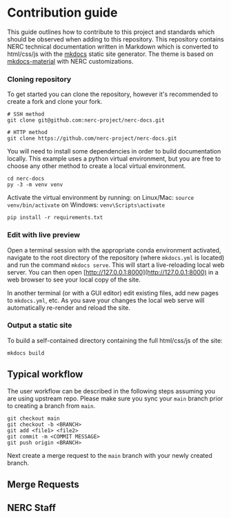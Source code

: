 # Contribution guide

This guide outlines how to contribute to this project and standards which should be observed when adding to this repository. This repository contains NERC technical documentation written in Markdown which is converted to html/css/js with the [mkdocs](http://www.mkdocs.org) static site generator. The theme
is based on [mkdocs-material](https://github.com/squidfunk/mkdocs-material) with NERC customizations.

### Cloning repository

To get started you can clone the repository, however it's recommended to create a fork and clone your fork.

```
# SSH method
git clone git@github.com:nerc-project/nerc-docs.git

# HTTP method
git clone https://github.com/nerc-project/nerc-docs.git
```

You will need to install some dependencies in order to build
documentation locally. This example uses a python virtual environment, but you are free to choose any other method to create a local virtual environment.
```
cd nerc-docs
py -3 -m venv venv
```
Activate the virtual environment by running:
on Linux/Mac: `source venv/bin/activate`
on Windows: `venv\Scripts\activate`
```
pip install -r requirements.txt
```

### Edit with live preview

Open a terminal session with the appropriate conda environment
activated, navigate to the root directory of the repository (where
`mkdocs.yml` is located) and run the command `mkdocs serve`. This will
start a live-reloading local web server. You can then open
[http://127.0.0.1:8000](http://127.0.0.1:8000) in a web browser to
see your local copy of the site.

In another terminal (or with a GUI editor) edit existing files, add
new pages to `mkdocs.yml`, etc. As you save your changes the local
web serve will automatically re-render and reload the site.

### Output a static site

To build a self-contained directory containing the full html/css/js of the site:
```
mkdocs build
```

## Typical workflow

The user workflow can be described in the following steps assuming you are using upstream repo.
Please make sure you sync your `main` branch prior to creating a branch from `main`.
```
git checkout main
git checkout -b <BRANCH>
git add <file1> <file2>
git commit -m <COMMIT MESSAGE>
git push origin <BRANCH>
```

Next create a merge request to the `main` branch with your newly created branch.

## Merge Requests

## NERC Staff